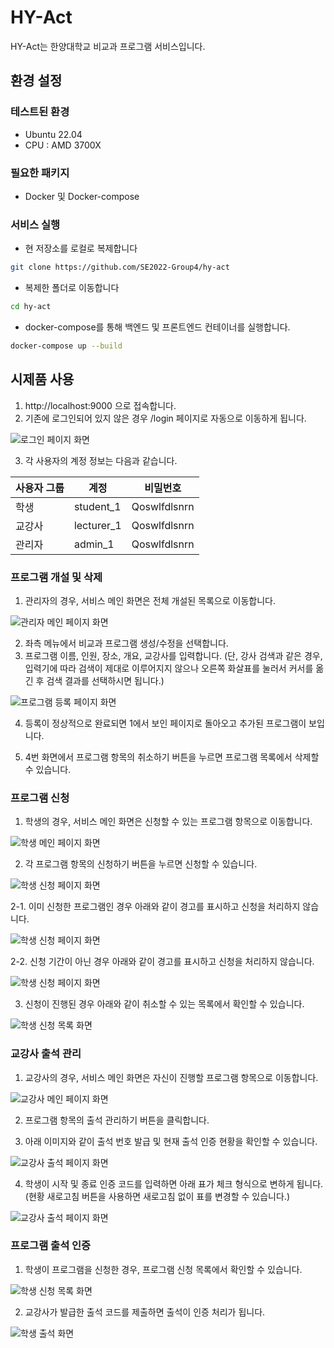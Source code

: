 # HY-Act
HY-Act는 한양대학교 비교과 프로그램 서비스입니다.

## 환경 설정
### 테스트된 환경
* Ubuntu 22.04
* CPU : AMD 3700X

### 필요한 패키지
* Docker 및 Docker-compose

### 서비스 실행
* 현 저장소를 로컬로 복제합니다
```bash
git clone https://github.com/SE2022-Group4/hy-act
```

* 복제한 폴더로 이동합니다
```bash
cd hy-act
```

* docker-compose를 통해 백엔드 및 프론트엔드 컨테이너를 실행합니다.
```bash
docker-compose up --build
```

## 시제품 사용
1. http://localhost:9000 으로 접속합니다.
2. 기존에 로그인되어 있지 않은 경우 /login 페이지로 자동으로 이동하게 됩니다.

![로그인 페이지 화면](docs/login_page.png)

3. 각 사용자의 계정 정보는 다음과 같습니다.

|사용자 그룹|계정|비밀번호|
|------|---|---|
|학생|student_1|Qoswlfdlsnrn|
|교강사|lecturer_1|Qoswlfdlsnrn|
|관리자|admin_1|Qoswlfdlsnrn|

### 프로그램 개설 및 삭제
1. 관리자의 경우, 서비스 메인 화면은 전체 개설된 목록으로 이동합니다.

![관리자 메인 페이지 화면](docs/admin_main.png)

2. 좌측 메뉴에서 비교과 프로그램 생성/수정을 선택합니다.
3. 프로그램 이름, 인원, 장소, 개요, 교강사를 입력합니다.
(단, 강사 검색과 같은 경우, 입력기에 따라 검색이 제대로 이루어지지 않으나 오른쪽 화살표를 눌러서 커서를 옮긴 후 검색 결과를 선택하시면 됩니다.)

![프로그램 등록 페이지 화면](docs/enroll_program.png)

4. 등록이 정상적으로 완료되면 1에서 보인 페이지로 돌아오고 추가된 프로그램이 보입니다.

5. 4번 화면에서 프로그램 항목의 취소하기 버튼을 누르면 프로그램 목록에서 삭제할 수 있습니다.


### 프로그램 신청
1. 학생의 경우, 서비스 메인 화면은 신청할 수 있는 프로그램 항목으로 이동합니다.

![학생 메인 페이지 화면](docs/student_1.png)

2. 각 프로그램 항목의 신청하기 버튼을 누르면 신청할 수 있습니다.

![학생 신청 페이지 화면](docs/student_2.png)

2-1. 이미 신청한 프로그램인 경우 아래와 같이 경고를 표시하고 신청을 처리하지 않습니다.

![학생 신청 페이지 화면](docs/student_3.png)

2-2. 신청 기간이 아닌 경우 아래와 같이 경고를 표시하고 신청을 처리하지 않습니다.

![학생 신청 페이지 화면](docs/student_4.png)

3. 신청이 진행된 경우 아래와 같이 취소할 수 있는 목록에서 확인할 수 있습니다.

![학생 신청 목록 화면](docs/student_5.png)


### 교강사 출석 관리
1. 교강사의 경우, 서비스 메인 화면은 자신이 진행할 프로그램 항목으로 이동합니다.

![교강사 메인 페이지 화면](docs/lecturer_main.png)

2. 프로그램 항목의 출석 관리하기 버튼을 클릭합니다.

3. 아래 이미지와 같이 출석 번호 발급 및 현재 출석 인증 현황을 확인할 수 있습니다.

![교강사 출석 페이지 화면](docs/attendance_1.png)

4. 학생이 시작 및 종료 인증 코드를 입력하면 아래 표가 체크 형식으로 변하게 됩니다.
(현황 새로고침 버튼을 사용하면 새로고침 없이 표를 변경할 수 있습니다.)

![교강사 출석 페이지 화면](docs/attendance_2.png)


### 프로그램 출석 인증
1. 학생이 프로그램을 신청한 경우, 프로그램 신청 목록에서 확인할 수 있습니다.

![학생 신청 목록 화면](docs/student_5.png)

2. 교강사가 발급한 출석 코드를 제출하면 출석이 인증 처리가 됩니다.

![학생 출석 화면](docs/student_6.png)